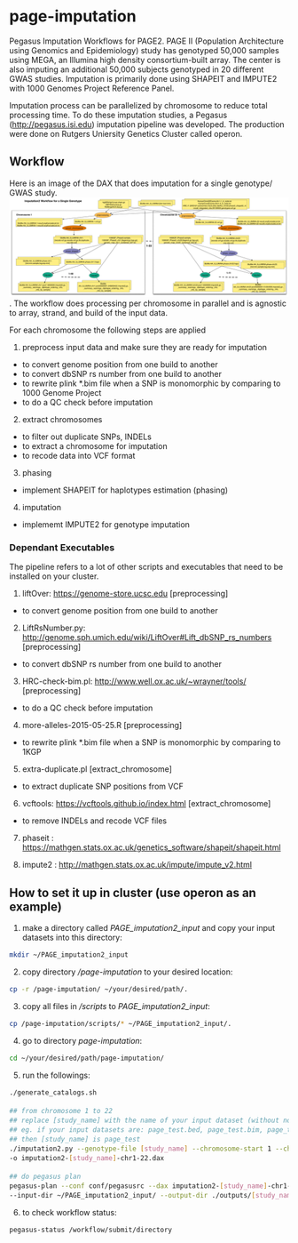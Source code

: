 # page-imputation
Pegasus Imputation Workflows for PAGE2. PAGE II (Population Architecture using Genomics and Epidemiology) study has genotyped 50,000 samples using MEGA, an Illumina high density consortium-built array. The center is also imputing an additional 50,000 subjects genotyped in 20 different GWAS studies. Imputation is primarily done using SHAPEIT and IMPUTE2 with 1000 Genomes Project Reference Panel.

Imputation process  can be parallelized by chromosome to reduce total processing time. To do these imputation studies, a Pegasus (http://pegasus.isi.edu) imputation pipeline was developed. The production were done on Rutgers Uniersity Genetics Cluster called operon.

## Workflow

Here is an image of the DAX that does imputation for a single genotype/ GWAS study. ![Imputation Sample](./examples/imputation2-sample.jpg). The workflow does processing per chromosome in parallel and  is agnostic  to array, strand, and build of the input data.

For each chromosome the following steps are applied

1. preprocess input data and make sure they are ready for imputation
  * to convert genome position from one build to another
  * to convert dbSNP rs number from one build to another
  * to rewrite plink \*.bim file when a SNP is monomorphic by comparing to 1000 Genome Project
  * to do a QC check before imputation

2. extract chromosomes
  * to filter out duplicate SNPs, INDELs
  * to extract a chromosome for imputation
  * to recode data into VCF format

3. phasing
  * implement SHAPEIT for haplotypes estimation (phasing)

4. imputation
  * implememt IMPUTE2 for genotype imputation

### Dependant Executables
The pipeline refers to a lot of other scripts and executables that need to be installed on your cluster. 

1. liftOver: https://genome-store.ucsc.edu [preprocessing]
  - to convert genome position from one build to another

2. LiftRsNumber.py: http://genome.sph.umich.edu/wiki/LiftOver#Lift_dbSNP_rs_numbers [preprocessing]
  - to convert dbSNP rs number from one build to another

3. HRC-check-bim.pl: http://www.well.ox.ac.uk/~wrayner/tools/ [preprocessing]
  - to do a QC check before imputation

4. more-alleles-2015-05-25.R [preprocessing]
  - to rewrite plink *.bim file when a SNP is monomorphic by comparing to 1KGP

5. extra-duplicate.pl [extract_chromosome]
  - to extract duplicate SNP positions from VCF

6.  vcftools: https://vcftools.github.io/index.html [extract_chromosome]
  - to remove INDELs and recode VCF files

7. phaseit : https://mathgen.stats.ox.ac.uk/genetics_software/shapeit/shapeit.html

8. impute2 : http://mathgen.stats.ox.ac.uk/impute/impute_v2.html

## How to set it up in cluster (use operon as an example)

1. make a directory called _PAGE\_imputation2\_input_ and copy your input datasets into this directory:
  ```bash
  mkdir ~/PAGE_imputation2_input
  ```

2. copy directory _/page-imputation_ to your desired location:
  ```bash
  cp -r /page-imputation/ ~/your/desired/path/.
  ```

3. copy all files in _/scripts_ to  _PAGE\_imputation2\_input_:  
  ```bash
  cp /page-imputation/scripts/* ~/PAGE_imputation2_input/.
  ```


4. go to directory _page-imputation_: 
  ```bash
  cd ~/your/desired/path/page-imputation/
  ```

5. run the followings: 
  ```bash
  ./generate_catalogs.sh

  ## from chromosome 1 to 22
  ## replace [study_name] with the name of your input dataset (without no extension)
  ## eg. if your input datasets are: page_test.bed, page_test.bim, page_test.fam
  ## then [study_name] is page_test
  ./imputation2.py --genotype-file [study_name] --chromosome-start 1 --chromosome-end 22 \
  -o imputation2-[study_name]-chr1-22.dax

  ## do pegasus plan
  pegasus-plan --conf conf/pegasusrc --dax imputation2-[study_name]-chr1-22.dax -s operon --dir dags \
  --input-dir ~/PAGE_imputation2_input/ --output-dir ./outputs/[study_name] --cleanup none --submit --force -v
  ```

6. to check workflow status: 
  ```bash
  pegasus-status /workflow/submit/directory
  ```

